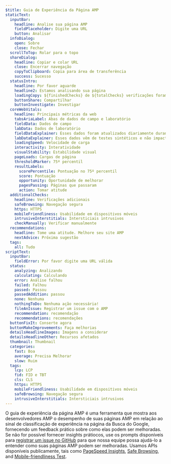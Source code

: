 ```yaml
---
$title: Guia de Experiência da Página AMP
staticText:
  inputBar:
    headline: Analise sua página AMP
    fieldPlaceholder: Digite uma URL
    button: Analisar
  infoDialog:
    open: Sobre
    close: Fechar
  scrollToTop: Rolar para o topo
  shareDialog:
    headline: Copiar e colar URL
    close: Encerrar navegação
    copyToClipboard: Copia para área de transferência
    success: Sucesso
  statusIntro:
    headline: Por favor aguarde
    headline2: Estamos analisando sua página
    loadingCopy: ${finishedChecks} de ${totalChecks} verificações foram concluídas
    buttonShare: Compartilhar
    buttonInvestigate: Investigar
  coreWebVitals:
    headline: Principais métricas da web
    tabsAriaLabel: Abas de dados de campo e laboratório
    fieldData: Dados de campo
    labData: Dados de laboratório
    fieldDataExplainer: Esses dados foram atualizados diariamente durante o período de 28 dias consecutivos.
    labDataExplainer: Esses dados vêm de testes sintéticos e não impactam a experiência da página.
    loadingSpeed: Velocidade de carga
    interactivity: Interatividade
    visualStability: Estabilidade visual
    pageLoads: Cargas de página
    thresholdMarker: 75º percentil
    resultLabels:
      scorePercentile: Pontuação no 75º percentil
      score: Pontuação
      opportunity: Oportunidade de melhorar
      pagesPassing: Páginas que passaram
      action: Tomar atitude
  additionalChecks:
    headline: Verificações adicionais
    safeBrowsing: Navegação segura
    https: HTTPS
    mobileFriendliness: Usabilidade em dispositivos móveis
    intrusiveInterstitials: Intersticiais intrusivos
    checkManually: Verificar manualmente
  recommendations:
    headline: Tome uma atitude. Melhore seu site AMP
    nextAdvice: Próxima sugestão
  tags:
    all: Tudo
scriptText:
  inputBar:
    fieldError: Por favor digite uma URL válida
  status:
    analyzing: Analizando
    calculating: Calculando
    error: Análise falhou
    failed: Falhou
    passed: Passou
    passedAddition: passou
    none: Nenhuma
    nothingToDo: Nenhuma ação necessária!
    fileAnIssue: Registrar um issue com o AMP
    recommendation: recomendação
    recommendations: recomendações
  buttonFixIt: Conserte agora
  buttonMakeImprovements: Faça melhorias
  detailsHeadlineImages: Imagens a considerar
  detailsHeadlineOther: Recursos afetados
  thumbnail: Thumbnail
  categories:
    fast: Boa
    average: Precisa Melhorar
    slow: Ruim
  tags:
    lcp: LCP
    fid: FID e TBT
    cls: CLS
    https: HTTPS
    mobileFriendliness: Usabilidade em dispositivos móveis
    safeBrowsing: Navegação segura
    intrusiveInterstitials: Intersticiais intrusivos
---
```


O guia de experiência da página AMP é uma ferramenta que mostra aos desenvolvedores AMP o desempenho de suas páginas AMP em relação ao sinal de classificação de experiência na página da Busca do Google, fornecendo um feedback prático sobre como elas podem ser melhoradas. Se não for possível fornecer insights prátiocos, use os prompts disponíveis para [registrar um issue no GitHub](https://github.com/ampproject/amphtml/issues/new?assignees=&labels=Type:+Page+experience&template=page-experience.md&title=Page+experience+issue) para que nossa equipe possa ajudá-lo a entender como suas páginas AMP podem ser melhoradas. Usamos APIs disponíveis publicamente, tais como [PageSpeed Insights](https://developers.google.com/speed/pagespeed/insights/), [Safe Browsing](https://developers.google.com/safe-browsing/v4/lookup-api), and [Mobile-friendliness Test](https://search.google.com/test/mobile-friendly).
